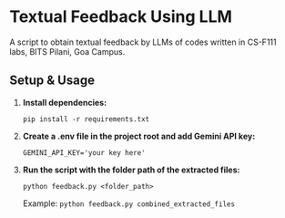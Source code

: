 # Textual Feedback Using LLM

A script to obtain textual feedback by LLMs of codes written in CS-F111 labs, BITS Pilani, Goa Campus. 

## Setup & Usage

1. **Install dependencies:**

   ```pip install -r requirements.txt```


2. **Create a .env file in the project root and add Gemini API key:**

   ```GEMINI_API_KEY='your key here'```

3. **Run the script with the folder path of the extracted files:**

    ```python feedback.py <folder_path>```

   Example: 
   ```python feedback.py combined_extracted_files```

